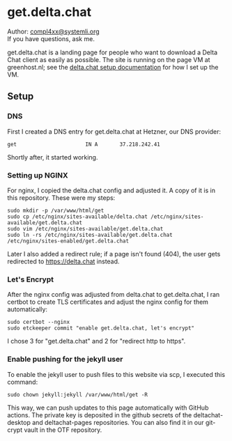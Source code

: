 # get.delta.chat

Author: compl4xx@systemli.org  
If you have questions, ask me.

get.delta.chat is a landing page for people who want to download a Delta Chat
client as easily as possible. The site is running on the page VM at
greenhost.nl; see the [delta.chat setup
documentation](https://github.com/deltachat/sysadmin/tree/master/delta.chat)
for how I set up the VM.

## Setup

### DNS

First I created a DNS entry for get.delta.chat at Hetzner, our DNS provider:

```
get                      IN A       37.218.242.41
```

Shortly after, it started working.

### Setting up NGINX

For nginx, I copied the delta.chat config and adjusted it. A copy of it is in
this repository. These were my steps:

```
sudo mkdir -p /var/www/html/get
sudo cp /etc/nginx/sites-available/delta.chat /etc/nginx/sites-available/get.delta.chat
sudo vim /etc/nginx/sites-available/get.delta.chat
sudo ln -rs /etc/nginx/sites-available/get.delta.chat /etc/nginx/sites-enabled/get.delta.chat
```

Later I also added a redirect rule; if a page isn't found (404), the user gets
redirected to https://delta.chat instead.

### Let's Encrypt

After the nginx config was adjusted from delta.chat to get.delta.chat, I ran
certbot to create TLS certificates and adjust the nginx config for them
automatically:

```
sudo certbot --nginx
sudo etckeeper commit "enable get.delta.chat, let's encrypt"
```

I chose 3 for "get.delta.chat" and 2 for "redirect http to https".

### Enable pushing for the jekyll user

To enable the jekyll user to push files to this website via scp, I executed
this command:

```
sudo chown jekyll:jekyll /var/www/html/get -R
```

This way, we can push updates to this page automatically with GitHub actions.
The private key is deposited in the github secrets of the deltachat-desktop and
deltachat-pages repositories. You can also find it in our git-crypt vault in
the OTF repository.

